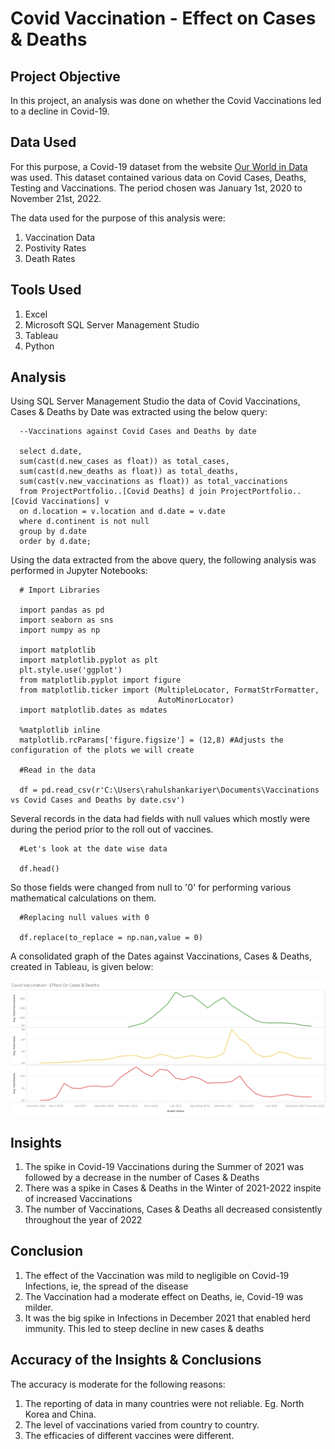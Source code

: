 # Covid Vaccination - Effect on Cases & Deaths

## Project Objective

In this project, an analysis was done on whether the Covid Vaccinations led to a decline in Covid-19.

## Data Used

For this purpose, a Covid-19 dataset from the website <a href = "https://ourworldindata.org/covid-deaths"> Our World in Data </a> was used. This dataset contained various data on Covid Cases, Deaths, Testing and Vaccinations. The period chosen was January 1st, 2020 to November 21st, 2022. 

The data used for the purpose of this analysis were:

1. Vaccination Data
2. Postivity Rates
3. Death Rates

## Tools Used

1. Excel
2. Microsoft SQL Server Management Studio
3. Tableau
4. Python

## Analysis

Using SQL Server Management Studio the data of Covid Vaccinations, Cases & Deaths by Date was extracted using the below query:

      --Vaccinations against Covid Cases and Deaths by date

      select d.date,
      sum(cast(d.new_cases as float)) as total_cases,
      sum(cast(d.new_deaths as float)) as total_deaths,
      sum(cast(v.new_vaccinations as float)) as total_vaccinations
      from ProjectPortfolio..[Covid Deaths] d join ProjectPortfolio..[Covid Vaccinations] v
      on d.location = v.location and d.date = v.date
      where d.continent is not null
      group by d.date
      order by d.date;

Using the data extracted from the above query, the following analysis was performed in Jupyter Notebooks:

      # Import Libraries

      import pandas as pd
      import seaborn as sns
      import numpy as np

      import matplotlib
      import matplotlib.pyplot as plt
      plt.style.use('ggplot')
      from matplotlib.pyplot import figure
      from matplotlib.ticker import (MultipleLocator, FormatStrFormatter,
                                     AutoMinorLocator)
      import matplotlib.dates as mdates

      %matplotlib inline
      matplotlib.rcParams['figure.figsize'] = (12,8) #Adjusts the configuration of the plots we will create

      #Read in the data

      df = pd.read_csv(r'C:\Users\rahulshankariyer\Documents\Vaccinations vs Covid Cases and Deaths by date.csv')

Several records in the data had fields with null values which mostly were during the period prior to the roll out of vaccines.

      #Let's look at the date wise data

      df.head()

So those fields were changed from null to '0' for performing various mathematical calculations on them. 

      #Replacing null values with 0

      df.replace(to_replace = np.nan,value = 0)

A consolidated graph of the Dates against Vaccinations, Cases & Deaths, created in Tableau, is given below:

   ![alt text](https://raw.githubusercontent.com/rahulshankariyer/Covid_Vaccination/main/Covid%20Vaccination%20-%20Effect%20on%20Cases%20%26%20Deaths.png)

## Insights

1. The spike in Covid-19 Vaccinations during the Summer of 2021 was followed by a decrease in the number of Cases & Deaths
2. There was a spike in Cases & Deaths in the Winter of 2021-2022 inspite of increased Vaccinations
3. The number of Vaccinations, Cases & Deaths all decreased consistently throughout the year of 2022

## Conclusion

1. The effect of the Vaccination was mild to negligible on Covid-19 Infections, ie, the spread of the disease
2. The Vaccination had a moderate effect on Deaths, ie, Covid-19 was milder.
3. It was the big spike in Infections in December 2021 that enabled herd immunity. This led to steep decline in new cases & deaths

## Accuracy of the Insights & Conclusions

The accuracy is moderate for the following reasons:

1. The reporting of data in many countries were not reliable. Eg. North Korea and China.
2. The level of vaccinations varied from country to country.
3. The efficacies of different vaccines were different.
